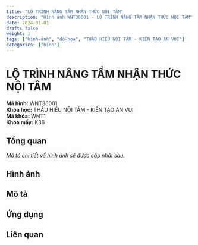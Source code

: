 ```yaml
---
title: "LỘ TRÌNH NÂNG TẦM NHẬN THỨC NỘI TÂM"
description: "Hình ảnh WNT36001 - LỘ TRÌNH NÂNG TẦM NHẬN THỨC NỘI TÂM"
date: 2024-01-01
draft: false
weight: 1
tags: ["hình-ảnh", "đồ-họa", "THẤU HIỂU NỘI TÂM - KIẾN TẠO AN VUI"]
categories: ["hinh"]
---
```


# LỘ TRÌNH NÂNG TẦM NHẬN THỨC NỘI TÂM

**Mã hình:** WNT36001  
**Khóa học:** THẤU HIỂU NỘI TÂM - KIẾN TẠO AN VUI  
**Mã khóa:** WNT1  
**Khóa mấy:** K36

## Tổng quan

*Mô tả chi tiết về hình ảnh sẽ được cập nhật sau.*

## Hình ảnh

<!-- Hình ảnh sẽ được thêm vào đây -->

## Mô tả

<!-- Mô tả chi tiết về nội dung hình ảnh -->

## Ứng dụng

<!-- Cách sử dụng hình ảnh trong học tập -->

## Liên quan

<!-- Các hình ảnh liên quan khác -->
